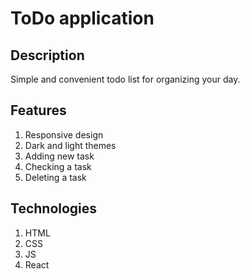 # ToDo application

## Description

Simple and convenient todo list for organizing your day.

## Features

1. Responsive design
2. Dark and light themes
3. Adding new task
4. Checking a task
5. Deleting a task

## Technologies

1. HTML
2. CSS
4. JS
5. React
